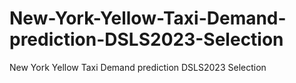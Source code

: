 # New-York-Yellow-Taxi-Demand-prediction-DSLS2023-Selection
New York Yellow Taxi Demand prediction DSLS2023 Selection
